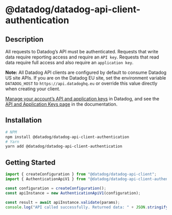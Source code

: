 # @datadog/datadog-api-client-authentication

## Description

All requests to Datadog’s API must be authenticated.
Requests that write data require reporting access and require an `API key`.
Requests that read data require full access and also require an `application key`.

**Note:** All Datadog API clients are configured by default to consume Datadog US site APIs.
If you are on the Datadog EU site, set the environment variable `DATADOG_HOST` to
`https://api.datadoghq.eu` or override this value directly when creating your client.

[Manage your account’s API and application keys](https://app.datadoghq.com/organization-settings/) in Datadog, and see the [API and Application Keys page](https://docs.datadoghq.com/account_management/api-app-keys/) in the documentation.

## Installation

```sh
# NPM
npm install @datadog/datadog-api-client-authentication
# Yarn
yarn add @datadog/datadog-api-client-authentication
```

## Getting Started
```ts
import { createConfiguration } from "@datadog/datadog-api-client";
import { AuthenticationApiV1 } from "@datadog/datadog-api-client-authentication";

const configuration = createConfiguration();
const apiInstance = new AuthenticationApiV1(configuration);

const result = await apiInstance.validate(params);
console.log("API called successfully. Returned data: " + JSON.stringify(result));
```